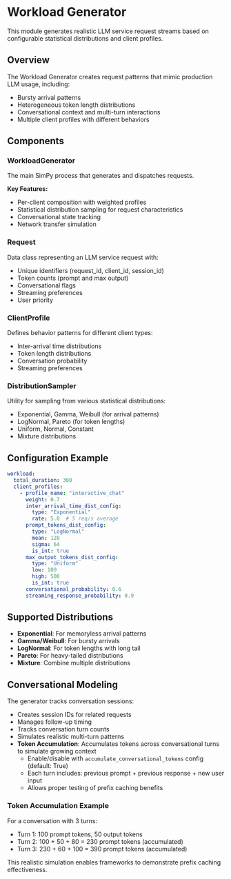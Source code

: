 # Workload Generator

This module generates realistic LLM service request streams based on configurable statistical distributions and client profiles.

## Overview

The Workload Generator creates request patterns that mimic production LLM usage, including:
- Bursty arrival patterns
- Heterogeneous token length distributions
- Conversational context and multi-turn interactions
- Multiple client profiles with different behaviors

## Components

### WorkloadGenerator

The main SimPy process that generates and dispatches requests.

**Key Features:**
- Per-client composition with weighted profiles
- Statistical distribution sampling for request characteristics
- Conversational state tracking
- Network transfer simulation

### Request

Data class representing an LLM service request with:
- Unique identifiers (request_id, client_id, session_id)
- Token counts (prompt and max output)
- Conversational flags
- Streaming preferences
- User priority

### ClientProfile

Defines behavior patterns for different client types:
- Inter-arrival time distributions
- Token length distributions
- Conversation probability
- Streaming preferences

### DistributionSampler

Utility for sampling from various statistical distributions:
- Exponential, Gamma, Weibull (for arrival patterns)
- LogNormal, Pareto (for token lengths)
- Uniform, Normal, Constant
- Mixture distributions

## Configuration Example

```yaml
workload:
  total_duration: 300
  client_profiles:
    - profile_name: "interactive_chat"
      weight: 0.7
      inter_arrival_time_dist_config:
        type: "Exponential"
        rate: 5.0  # 5 req/s average
      prompt_tokens_dist_config:
        type: "LogNormal"
        mean: 128
        sigma: 64
        is_int: true
      max_output_tokens_dist_config:
        type: "Uniform"
        low: 100
        high: 500
        is_int: true
      conversational_probability: 0.6
      streaming_response_probability: 0.9
```

## Supported Distributions

- **Exponential**: For memoryless arrival patterns
- **Gamma/Weibull**: For bursty arrivals
- **LogNormal**: For token lengths with long tail
- **Pareto**: For heavy-tailed distributions
- **Mixture**: Combine multiple distributions

## Conversational Modeling

The generator tracks conversation sessions:
- Creates session IDs for related requests
- Manages follow-up timing
- Tracks conversation turn counts
- Simulates realistic multi-turn patterns
- **Token Accumulation**: Accumulates tokens across conversational turns to simulate growing context
  - Enable/disable with `accumulate_conversational_tokens` config (default: True)
  - Each turn includes: previous prompt + previous response + new user input
  - Allows proper testing of prefix caching benefits

### Token Accumulation Example

For a conversation with 3 turns:
- Turn 1: 100 prompt tokens, 50 output tokens
- Turn 2: 100 + 50 + 80 = 230 prompt tokens (accumulated)
- Turn 3: 230 + 60 + 100 = 390 prompt tokens (accumulated)

This realistic simulation enables frameworks to demonstrate prefix caching effectiveness.